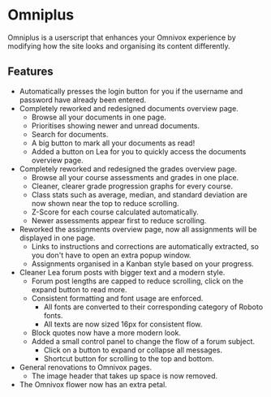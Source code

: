 # Omniplus

Omniplus is a userscript that enhances your Omnivox experience by modifying how the site looks and organising its content differently.

## Features

- Automatically presses the login button for you if the username and password have already been entered.
- Completely reworked and redesigned documents overview page.
  - Browse all your documents in one page.
  - Prioritises showing newer and unread documents.
  - Search for documents.
  - A big button to mark all your documents as read!
  - Added a button on Lea for you to quickly access the documents overview page.
- Completely reworked and redesigned the grades overview page.
  - Browse all your course assessments and grades in one place.
  - Cleaner, clearer grade progression graphs for every course.
  - Class stats such as average, median, and standard deviation are now shown near the top to reduce scrolling.
  - Z-Score for each course calculated automatically.
  - Newer assessments appear first to reduce scrolling.
- Reworked the assignments overview page, now all assignments will be displayed in one page.
  - Links to instructions and corrections are automatically extracted, so you don't have to open an extra popup window.
  - Assignments organised in a Kanban style based on your progress.
- Cleaner Lea forum posts with bigger text and a modern style.
  - Forum post lengths are capped to reduce scrolling, click on the expand button to read more.
  - Consistent formatting and font usage are enforced.
    - All fonts are converted to their corresponding category of Roboto fonts.
    - All texts are now sized 16px for consistent flow.
  - Block quotes now have a more modern look.
  - Added a small control panel to change the flow of a forum subject.
    - Click on a button to expand or collapse all messages.
    - Shortcut button for scrolling to the top and bottom.
- General renovations to Omnivox pages.
  - The image header that takes up space is now removed.
- The Omnivox flower now has an extra petal.
